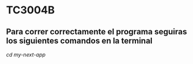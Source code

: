 # TC3004B
## Para correr correctamente el programa seguiras los siguientes comandos en la terminal
*cd my-next-app*

